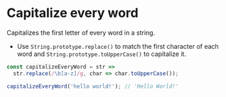 # Capitalize every word

Capitalizes the first letter of every word in a string.

* Use `String.prototype.replace()` to match the first character of each word and `String.prototype.toUpperCase()` to capitalize it.

```js
const capitalizeEveryWord = str =>
  str.replace(/\b[a-z]/g, char => char.toUpperCase());
```

```js
capitalizeEveryWord('hello world!'); // 'Hello World!'
```
